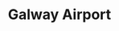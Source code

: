 ---
title: "Galway Airport"
address: "Galway Airport, Carnmore, Co. Galway"
tel: "+353 91 755569"
county: "Galway"
category: "Internal Air Services"
type: "Content"
lat: "53.3018913269043"
lng: "-8.940526008605957"
---
